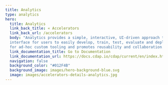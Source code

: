 ```yaml
---
title: Analytics
type: analytics
hero:
  title: Analytics
  link_back_title: « Accelerators
  link_back_url: /accelerators
  body: "Analytics provides a simple, interactive, UI-driven approach to machine learning. It provides a seamless, automated 
  interface for users to easily develop, train, test, evaluate and deploy their machine learning models. It reduces the need 
  for ad-hoc custom tooling and promotes reusability and collaboration."
  link_documentation_title: Go to Documentation
  link_documentation_url: https://docs.cdap.io/cdap/current/en/index.html
  navigation: false
  background_color: "#012F4B"
  background_image: images/hero-background-blue.svg
  image: images/accelerators-details-analytics.jpg
---
```

